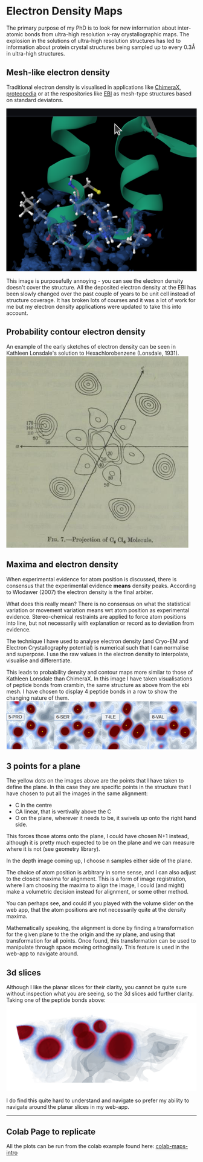 # Electron Density Maps

The primary purpose of my PhD is to look for new information about inter-atomic bonds from ultra-high resolution x-ray crystallographic maps. The explosion in the solutions of ultra-high resolution structures has led to information about protein crystal structures being sampled up to every 0.3Å in ultra-high structures.  

## Mesh-like electron density
Traditional electron density is visualised in applications like [ChimeraX](https://www.cgl.ucsf.edu/chimerax/), [proteopedia](http://www.bioinformatics.org/molvis/edm/) or at the respositories like [EBI](https://www.ebi.ac.uk/pdbe/entry/pdb/1ejg/index) as mesh-type structures based on standard deviatons.

![alt text](imgs/ebi-ed.png)  

This image is purposefully annoying - you can see the electron density doesn't cover the structure. 
All the deposited electron density at the EBI has been slowly changed over the past couple of years to be 
unit cell instead of structure coverage. It has broken lots of courses and it was a lot of work for me 
but my electron density applications were updated to take this into account.

## Probability contour electron density
An example of the early sketches of electron density can be seen in Kathleen Lonsdale's solution to 
Hexachlorobenzene (Lonsdale, 1931).  
![alt text](imgs/kathleen.png)

## Maxima and electron density
When experimental evidence for atom position is discussed, there is consensus that the 
experimental evidence **means** density peaks. According to Wlodawer (2007) the electron density is the final arbiter.  

What does this really mean? There is no consensus on what the statistical variation or movement variation 
means wrt atom position as experimental evidence. Stereo-chemical restraints are applied to force 
atom positions into line, but not necessarily with explanation or record as to deviation from evidence.  

The technique I have used to analyse electron density (and Cryo-EM and Electron Crystallography potential) 
is numerical such that I can normalise and superpose. I use the raw values in the electron density to interpolate, 
visualise and differentiate.

This leads to probability density and contour maps more similar to those of Kathleen Lonsdale than ChimeraX. 
In this image I have taken visualisations of peptide bonds from crambin, the same structure as above from the ebi mesh. 
I have chosen to display 4 peptide bonds in a row to show the changing nature of them.
![alt text](imgs/4-peptides.png)  

## 3 points for a plane
The yellow dots on the images above are the points that I have taken to define the plane. 
In this case they are specific points in the structure that I have chosen to put all the images in the same alignment:
- C in the centre
- CA linear, that is vertivally above the C
- O on the plane, wherever it needs to be, it swivels up onto the right hand side.

This forces those atoms onto the plane, I could have chosen N+1 instead, 
although it is pretty much expected to be on the plane and we can measure where it is not 
(see geometry library).  

In the depth image coming up, I choose n samples either side of the plane.  

The choice of atom position is arbitrary in some sense, and I can also adjust to the closest maxima for alignment. 
This is a form of image registration, where I am choosing the maxima to align the image, 
I could (and might) make a volumetric decision instead for alignment, or some other method.  

You can perhaps see, and could if you played with the volume slider on the web app, 
that the atom positions are not necessarily quite at the density maxima.

Mathematically speaking, the alignment is done by finding a transformation for the given plane
to the the origin and the xy plane, and using that transformation for all points. 
Once found, this transformation can be used to manipulate through space moving orthoginally. 
This feature is used in the web-app to navigate around.  

## 3d slices
Although I like the planar slices for their clarity, you cannot be quite sure without 
inspection what you are seeing, so the 3d slices add further clarity. Taking one of the peptide bonds above:
![alt text](imgs/3d.png)  

I do find this quite hard to understand and navigate so prefer my ability to navigate around 
the planar slices in my web-app.

---  

## Colab Page to replicate
All the plots can be run from the colab example found here: 
[colab-maps-intro](https://github.com/rae-gh/colab-analyses/blob/main/Density_Intro.ipynb)